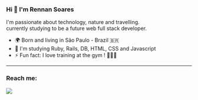 ### Hi 👋 I'm Rennan Soares


I'm passionate about technology, nature and travelling.\
currently studying to be a future web full stack developer.


* 🌍 Born and living in São Paulo - Brazil 🇧🇷
* 🧠 I'm studying Ruby, Rails, DB, HTML, CSS and Javascript
* ⚡ Fun fact: I love training at the gym ! 🏋🏽‍♀️

----

### Reach me:
<p>
    <a href="https://www.linkedin.com/in/rennansoares/" target="_blank" rel="noreferrer">
        <img src="https://img.shields.io/badge/LinkedIn-0077B5?style=for-the-badge&logo=linkedin&logoColor=white" />
    </a>
</p>


